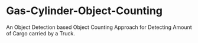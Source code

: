 # Gas-Cylinder-Object-Counting
An Object Detection based Object Counting Approach for Detecting Amount of Cargo carried by a Truck.
